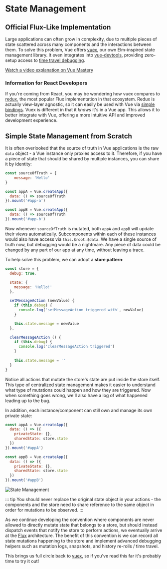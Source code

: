 # State Management

## Official Flux-Like Implementation

Large applications can often grow in complexity, due to multiple pieces of state scattered across many components and the interactions between them. To solve this problem, Vue offers [vuex](https://github.com/vuejs/vuex), our own Elm-inspired state management library. It even integrates into [vue-devtools](https://github.com/vuejs/vue-devtools), providing zero-setup access to [time travel debugging](https://raw.githubusercontent.com/vuejs/vue-devtools/master/media/demo.gif).

<!--TODO: use an updated tutorial for 3.0?-->
<div class="vue-mastery"><a href="https://www.vuemastery.com/courses/mastering-vuex/intro-to-vuex/" target="_blank" rel="sponsored noopener" title="Vuex Tutorial">Watch a video explanation on Vue Mastery</a></div>

### Information for React Developers

If you're coming from React, you may be wondering how vuex compares to [redux](https://github.com/reactjs/redux), the most popular Flux implementation in that ecosystem. Redux is actually view-layer agnostic, so it can easily be used with Vue via [simple bindings](https://classic.yarnpkg.com/en/packages?q=redux%20vue&p=1). Vuex is different in that it _knows_ it's in a Vue app. This allows it to better integrate with Vue, offering a more intuitive API and improved development experience.

## Simple State Management from Scratch

It is often overlooked that the source of truth in Vue applications is the raw `data` object - a Vue instance only proxies access to it. Therefore, if you have a piece of state that should be shared by multiple instances, you can share it by identity:

``` js
const sourceOfTruth = {
    message: 'Hello'
}

const appA = Vue.createApp({
  data: () => sourceOfTruth
}).mount('#app-a')

const appB = Vue.createApp({
  data: () => sourceOfTruth
}).mount('#app-b')
```

Now whenever `sourceOfTruth` is mutated, both `appA` and `appB` will update their views automatically. Subcomponents within each of these instances would also have access via `this.$root.$data`. We have a single source of truth now, but debugging would be a nightmare. Any piece of data could be changed by any part of our app at any time, without leaving a trace.

To help solve this problem, we can adopt a **store pattern**:

``` js
const store = {
  debug: true,

  state: {
    message: 'Hello!'
  },

  setMessageAction (newValue) {
    if (this.debug) {
      console.log('setMessageAction triggered with', newValue)
    }

    this.state.message = newValue
  },

  clearMessageAction () {
    if (this.debug) {
      console.log('clearMessageAction triggered')
    }
    
    this.state.message = ''
  }
}
```

Notice all actions that mutate the store's state are put inside the store itself. This type of centralized state management makes it easier to understand what type of mutations could happen and how they are triggered. Now when something goes wrong, we'll also have a log of what happened leading up to the bug.

In addition, each instance/component can still own and manage its own private state:

``` js
const appA = Vue.createApp({
  data: () => ({
    privateState: {},
    sharedState: store.state
  })
}).mount('#appA')

const appB = Vue.createApp({
  data: () => ({
    privateState: {},
    sharedState: store.state
  })
}).mount('#appB')
```

![State Management](/images/state.png)

::: tip
You should never replace the original state object in your actions - the components and the store need to share reference to the same object in order for mutations to be observed.
:::

As we continue developing the convention where components are never allowed to directly mutate state that belongs to a store, but should instead dispatch events that notify the store to perform actions, we eventually arrive at the [Flux](https://facebook.github.io/flux/) architecture. The benefit of this convention is we can record all state mutations happening to the store and implement advanced debugging helpers such as mutation logs, snapshots, and history re-rolls / time travel.

This brings us full circle back to [vuex](https://github.com/vuejs/vuex), so if you've read this far it's probably time to try it out!
